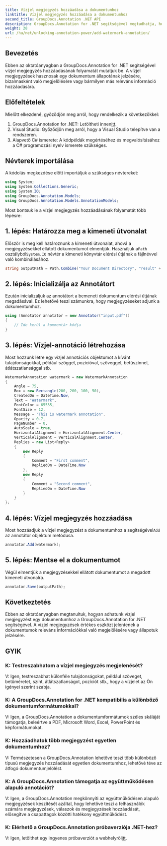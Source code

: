 ```yaml
---
title: Vízjel megjegyzés hozzáadása a dokumentumhoz
linktitle: Vízjel megjegyzés hozzáadása a dokumentumhoz
second_title: GroupDocs.Annotation .NET API
description: GroupDocs.Annotation for .NET segítségével megtudhatja, hogyan adhat hozzá könnyedén vízjel megjegyzéseket dokumentumaihoz. Növelje a dokumentumok átláthatóságát és biztonságát.
weight: 28
url: /hu/net/unlocking-annotation-power/add-watermark-annotation/
---
```

## Bevezetés
Ebben az oktatóanyagban a GroupDocs.Annotation for .NET segítségével vízjel megjegyzés hozzáadásának folyamatát mutatjuk be. A vízjel megjegyzések hasznosak egy dokumentum állapotának jelzésére, bizalmasként való megjelölésére vagy bármilyen más releváns információ hozzáadására.

## Előfeltételek

Mielőtt elkezdené, győződjön meg arról, hogy rendelkezik a következőkkel:

1.  GroupDocs.Annotation for .NET: Letöltheti innen[itt](https://releases.groupdocs.com/annotation/net/).
2. Visual Studio: Győződjön meg arról, hogy a Visual Studio telepítve van a rendszeren.
3. Alapvető C# ismerete: A kódpéldák megértéséhez és megvalósításához a C# programozási nyelv ismerete szükséges.

## Névterek importálása

A kódolás megkezdése előtt importáljuk a szükséges névtereket:

```csharp
using System;
using System.Collections.Generic;
using System.IO;
using GroupDocs.Annotation.Models;
using GroupDocs.Annotation.Models.AnnotationModels;
```

Most bontsuk le a vízjel megjegyzés hozzáadásának folyamatát több lépésre:

## 1. lépés: Határozza meg a kimeneti útvonalat

 Először is meg kell határoznunk a kimeneti útvonalat, ahová a megjegyzésekkel ellátott dokumentumot elmentjük. Használjuk a`Path` osztályból`System.IO` névtér a kimeneti könyvtár elérési útjának a fájlnévvel való kombinálásához.

```csharp
string outputPath = Path.Combine("Your Document Directory", "result" + Path.GetExtension("input.pdf"));
```

## 2. lépés: Inicializálja az Annotátort

Ezután inicializáljuk az annotátort a bemeneti dokumentum elérési útjának megadásával. Ez lehetővé teszi számunkra, hogy megjegyzéseket adjunk a dokumentumhoz.

```csharp
using (Annotator annotator = new Annotator("input.pdf"))
{
    // Ide kerül a kommentár kódja
}
```

## 3. lépés: Vízjel-annotáció létrehozása

Most hozzunk létre egy vízjel annotációs objektumot a kívánt tulajdonságokkal, például szöggel, pozícióval, szöveggel, betűszínnel, átlátszatlansággal stb.

```csharp
WatermarkAnnotation watermark = new WatermarkAnnotation
{
    Angle = 75,
    Box = new Rectangle(200, 200, 100, 50),
    CreatedOn = DateTime.Now,
    Text = "Watermark",
    FontColor = 65535,
    FontSize = 12,
    Message = "This is watermark annotation",
    Opacity = 0.7,
    PageNumber = 0,
    AutoScale = true,
    HorizontalAlignment = HorizontalAlignment.Center,
    VerticalAlignment = VerticalAlignment.Center,
    Replies = new List<Reply>
    {
        new Reply
        {
            Comment = "First comment",
            RepliedOn = DateTime.Now
        },
        new Reply
        {
            Comment = "Second comment",
            RepliedOn = DateTime.Now
        }
    }
};
```

## 4. lépés: Vízjel megjegyzés hozzáadása

 Most hozzáadjuk a vízjel megjegyzést a dokumentumhoz a segítségével`Add` az annotátor objektum metódusa.

```csharp
annotator.Add(watermark);
```

## 5. lépés: Mentse el a dokumentumot

Végül elmentjük a megjegyzésekkel ellátott dokumentumot a megadott kimeneti útvonalra.

```csharp
annotator.Save(outputPath);
```

## Következtetés

Ebben az oktatóanyagban megtanultuk, hogyan adhatunk vízjel megjegyzést egy dokumentumhoz a GroupDocs.Annotation for .NET segítségével. A vízjel megjegyzések értékes eszközt jelentenek a dokumentumok releváns információkkal való megjelölésére vagy állapotuk jelzésére.

## GYIK

### K: Testreszabhatom a vízjel megjegyzés megjelenését?

V: Igen, testreszabhat különféle tulajdonságokat, például szöveget, betűméretet, színt, átlátszatlanságot, pozíciót stb., hogy a vízjelet az Ön igényei szerint szabja.

### K: A GroupDocs.Annotation for .NET kompatibilis a különböző dokumentumformátumokkal?

V: Igen, a GroupDocs.Annotation a dokumentumformátumok széles skáláját támogatja, beleértve a PDF, Microsoft Word, Excel, PowerPoint és képformátumokat.

### K: Hozzáadhatok több megjegyzést egyetlen dokumentumhoz?

V: Természetesen a GroupDocs.Annotation lehetővé teszi több különböző típusú megjegyzés hozzáadását egyetlen dokumentumhoz, lehetővé téve az átfogó dokumentumjelölést.

### K: A GroupDocs.Annotation támogatja az együttműködésen alapuló annotációt?

V: Igen, a GroupDocs.Annotation megkönnyíti az együttműködésen alapuló megjegyzések készítését azáltal, hogy lehetővé teszi a felhasználók számára megjegyzések, válaszok és megjegyzések hozzáadását, elősegítve a csapattagok közötti hatékony együttműködést.

### K: Elérhető a GroupDocs.Annotation próbaverziója .NET-hez?

 V: Igen, letölthet egy ingyenes próbaverziót a webhelyről[itt](https://releases.groupdocs.com/).